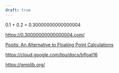 ```yaml
---
draft: true
---
```


0.1 + 0.2 = 0.30000000000000004

https://0.30000000000000004.com/

[Posits: An Alternative to Floating Point Calculations](https://repository.rit.edu/cgi/viewcontent.cgi?article=11516&context=theses)

https://cloud.google.com/tpu/docs/bfloat16

https://gmplib.org/
